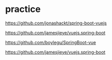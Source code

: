 # practice


https://github.com/jonashackt/spring-boot-vuejs


https://github.com/jamesjieye/vuejs.spring-boot


https://github.com/boylegu/SpringBoot-vue


https://github.com/jamesjieye/vuejs.spring-boot


